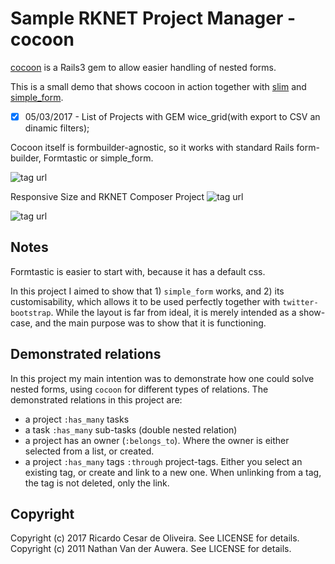 # Sample RKNET Project Manager - cocoon

[cocoon](http://github.com/nathanvda/cocoon) is a Rails3 gem to allow easier handling of nested forms.

This is a small demo that shows cocoon in action together with [slim](https://github.com/stonean/slim)
and [simple_form](https://github.com/plataformatec/simple_form).

- [x] 05/03/2017 - List of Projects with GEM wice_grid(with export to CSV an dinamic filters);

Cocoon itself is formbuilder-agnostic, so it works with standard Rails form-builder, Formtastic or simple_form.

![tag url](http://i.imgur.com/CYhEqDH.png)

Responsive Size and RKNET Composer Project
![tag url](http://i.imgur.com/cCB5TJ5.png)

![tag url](http://i.imgur.com/waFLpQI.png)

## Notes

Formtastic is easier to start with, because it has a default css.

In this project I aimed to show that 1) `simple_form` works, and 2) its customisability, which allows it to be used perfectly
together with `twitter-bootstrap`.
While the layout is far from ideal, it is merely intended as a show-case, and the main purpose was to show that it is functioning.


## Demonstrated relations

In this project my main intention was to demonstrate how one could solve nested forms, using `cocoon` for different types of relations.
The demonstrated relations in this project are:

* a project `:has_many` tasks
* a task `:has_many` sub-tasks (double nested relation)
* a project has an owner (`:belongs_to`). Where the owner is either selected from a list, or created.
* a project `:has_many` tags `:through` project-tags. Either you select an existing tag, or create and link to a new one. When unlinking from a tag,
the tag is not deleted, only the link.



## Copyright

Copyright (c) 2017 Ricardo Cesar de Oliveira. See LICENSE for details.
Copyright (c) 2011 Nathan Van der Auwera. See LICENSE for details.
